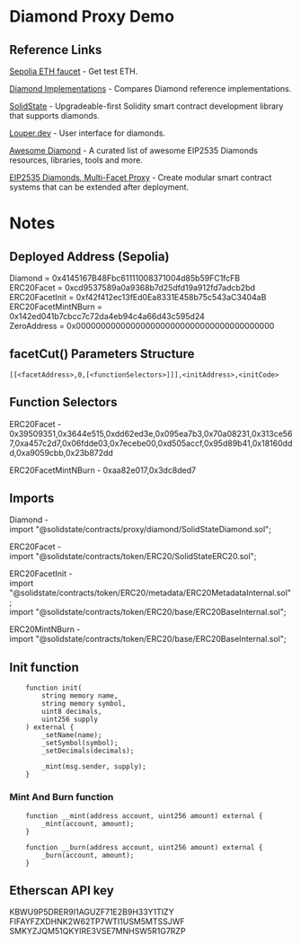 # Diamond Proxy Demo
## Reference Links
[Sepolia ETH faucet](https://faucets.chain.link/) - Get test ETH.

[Diamond Implementations](https://github.com/mudgen/diamond) - Compares Diamond reference implementations.

[SolidState](https://github.com/solidstate-network/solidstate-solidity) - Upgradeable-first Solidity smart contract development library that supports diamonds.

[Louper.dev](https://louper.dev/) - User interface for diamonds.

[Awesome Diamond](https://github.com/mudgen/awesome-diamonds) - A curated list of awesome EIP2535 Diamonds resources, libraries, tools and more.

[EIP2535 Diamonds, Multi-Facet Proxy](https://eips.ethereum.org/EIPS/eip-2535) - Create modular smart contract systems that can be extended after deployment.

# Notes
## Deployed Address (Sepolia)
Diamond = 0x4145167B48Fbc61111008371004d85b59FC1fcFB  
ERC20Facet = 0xcd9537589a0a9368b7d25dfd19a912fd7adcb2bd  
ERC20FacetInit = 0xf42f412ec13fEd0Ea8331E458b75c543aC3404aB  
ERC20FacetMintNBurn = 0x142ed041b7cbcc7c72da4eb94c4a66d43c595d24  
ZeroAddress = 0x0000000000000000000000000000000000000000

## facetCut() Parameters Structure
`[[<facetAddress>,0,[<functionSelectors>]]],<initAddress>,<initCode>`

## Function Selectors
ERC20Facet - 0x39509351,0x3644e515,0xdd62ed3e,0x095ea7b3,0x70a08231,0x313ce567,0xa457c2d7,0x06fdde03,0x7ecebe00,0xd505accf,0x95d89b41,0x18160ddd,0xa9059cbb,0x23b872dd  

ERC20FacetMintNBurn - 0xaa82e017,0x3dc8ded7

## Imports
Diamond -  
import "@solidstate/contracts/proxy/diamond/SolidStateDiamond.sol";

ERC20Facet -  
import "@solidstate/contracts/token/ERC20/SolidStateERC20.sol";

ERC20FacetInit -  
import "@solidstate/contracts/token/ERC20/metadata/ERC20MetadataInternal.sol";  
import "@solidstate/contracts/token/ERC20/base/ERC20BaseInternal.sol";

ERC20MintNBurn -  
import "@solidstate/contracts/token/ERC20/base/ERC20BaseInternal.sol";

## Init function
```
    function init(
        string memory name,
        string memory symbol,
        uint8 decimals,
        uint256 supply
    ) external {
        _setName(name);
        _setSymbol(symbol);
        _setDecimals(decimals);

        _mint(msg.sender, supply);
    }
```

### Mint And Burn function
```
    function __mint(address account, uint256 amount) external {
        _mint(account, amount);
    }

    function __burn(address account, uint256 amount) external {
        _burn(account, amount);
    }
```

## Etherscan API key
KBWU9P5DRER9I1AGUZF71E2B9H33Y1TIZY  
FIFAYFZXDHNK2W62TP7WTI1USM5MTSSJWF  
SMKYZJQM51QKYIRE3VSE7MNHSW5R1G7RZP